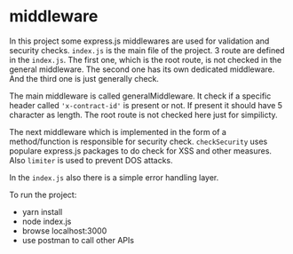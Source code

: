 # middleware

In this project some express.js middlewares are used for validation and security checks. `index.js` is the main file of the project. 3 route are defined in the `index.js`. The first one, which is the root route, is not checked in the general middleware. The second one has its own dedicated middleware. And the third one is just generally check.

The main middleware is called generalMiddleware. It check if a specific header called `'x-contract-id'` is present or not. If present it should have 5 character as length. The root route is not checked here just for simpilicty.

The next middleware which is implemented in the form of a method/function is responsible for security check. `checkSecurity` uses populare express.js packages to do check for XSS and other measures. Also `limiter` is used to prevent DOS attacks.

In the `index.js` also there is a simple error handling layer.


To run the project:

* yarn install
* node index.js
* browse localhost:3000
* use postman to call other APIs
